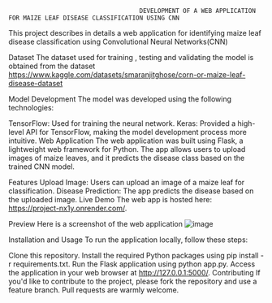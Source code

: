                                         DEVELOPMENT OF A WEB APPLICATION FOR MAIZE LEAF DISEASE CLASSIFICATION USING CNN

This project describes in details a web application for identifying maize leaf disease classification using Convolutional Neural Networks(CNN)

Dataset
The dataset used for training , testing and validating the model  is obtained  from the dataset https://www.kaggle.com/datasets/smaranjitghose/corn-or-maize-leaf-disease-dataset

Model Development
The model was developed using the following technologies:

TensorFlow: Used for training the neural network.
Keras: Provided a high-level API for TensorFlow, making the model development process more intuitive.
Web Application
The web application was built using Flask, a lightweight web framework for Python. The app allows users to upload images of maize leaves, and it predicts the disease class based on the trained CNN model.

Features
Upload Image: Users can upload an image of a maize leaf for classification.
Disease Prediction: The app predicts the disease based on the uploaded image.
Live Demo
The web app is hosted here: https://project-nx1y.onrender.com/.

Preview
Here is a screenshot of the web application 
![image](https://github.com/user-attachments/assets/6294fd2d-07fb-4e80-9ea6-28ad50d737ef)




Installation and Usage
To run the application locally, follow these steps:

Clone this repository.
Install the required Python packages using pip install -r requirements.txt.
Run the Flask application using python app.py.
Access the application in your web browser at http://127.0.0.1:5000/.
Contributing
If you'd like to contribute to the project, please fork the repository and use a feature branch. Pull requests are warmly welcome.

     
     

